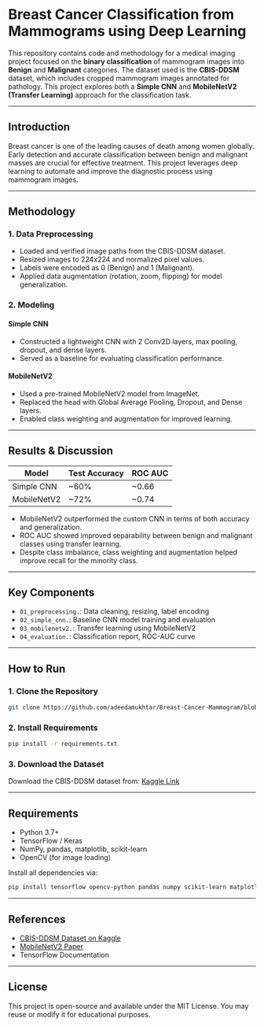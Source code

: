 
#  Breast Cancer Classification from Mammograms using Deep Learning

This repository contains code and methodology for a medical imaging project focused on the **binary classification** of mammogram images into **Benign** and **Malignant** categories. The dataset used is the **CBIS-DDSM** dataset, which includes cropped mammogram images annotated for pathology. This project explores both a **Simple CNN** and **MobileNetV2 (Transfer Learning)** approach for the classification task.

---

##  Introduction

Breast cancer is one of the leading causes of death among women globally. Early detection and accurate classification between benign and malignant masses are crucial for effective treatment. This project leverages deep learning to automate and improve the diagnostic process using mammogram images.

---

##  Methodology

### 1. **Data Preprocessing**
- Loaded and verified image paths from the CBIS-DDSM dataset.
- Resized images to 224x224 and normalized pixel values.
- Labels were encoded as 0 (Benign) and 1 (Malignant).
- Applied data augmentation (rotation, zoom, flipping) for model generalization.

### 2. **Modeling**

####  Simple CNN
- Constructed a lightweight CNN with 2 Conv2D layers, max pooling, dropout, and dense layers.
- Served as a baseline for evaluating classification performance.

####  MobileNetV2
- Used a pre-trained MobileNetV2 model from ImageNet.
- Replaced the head with Global Average Pooling, Dropout, and Dense layers.
- Enabled class weighting and augmentation for improved learning.

---

##  Results & Discussion

| Model         | Test Accuracy | ROC AUC |
|---------------|---------------|---------|
| Simple CNN    | ~60%          | ~0.66   |
| MobileNetV2   | ~72%          | ~0.74   |

- MobileNetV2 outperformed the custom CNN in terms of both accuracy and generalization.
- ROC AUC showed improved separability between benign and malignant classes using transfer learning.
- Despite class imbalance, class weighting and augmentation helped improve recall for the minority class.

---

## Key Components

- `01_preprocessing.`: Data cleaning, resizing, label encoding
- `02_simple_cnn.`: Baseline CNN model training and evaluation
- `03_mobilenetv2.`: Transfer learning using MobileNetV2
- `04_evaluation.`: Classification report, ROC-AUC curve

---

##  How to Run

### 1. Clone the Repository
```bash
git clone https://github.com/adeedamukhtar/Breast-Cancer-Mammogram/blob/main/cancer.ipynb

```

### 2. Install Requirements
```bash
pip install -r requirements.txt
```

### 3. Download the Dataset
Download the CBIS-DDSM dataset from:
[Kaggle Link](https://www.kaggle.com/datasets/awsaf49/cbis-ddsm-breast-cancer-image-dataset/data)


---

##  Requirements

- Python 3.7+
- TensorFlow / Keras
- NumPy, pandas, matplotlib, scikit-learn
- OpenCV (for image loading)

Install all dependencies via:
```bash
pip install tensorflow opencv-python pandas numpy scikit-learn matplotlib tqdm
```

---

## References

- [CBIS-DDSM Dataset on Kaggle](https://www.kaggle.com/datasets/kmader/cbis-ddsm-breast-cancer-image-dataset)
- [MobileNetV2 Paper](https://arxiv.org/abs/1801.04381)
- TensorFlow Documentation

---

##  License

This project is open-source and available under the MIT License. You may reuse or modify it for educational purposes.
